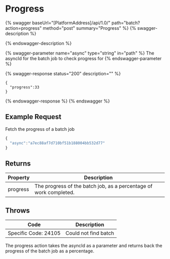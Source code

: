 # Progress

{% swagger baseUrl="[PlatformAddress]/api/1.0/" path="batch?action=progress" method="post" summary="Progress" %}
{% swagger-description %}

{% endswagger-description %}

{% swagger-parameter name="async" type="string" in="path" %}
The asyncId for the batch job to check progress for
{% endswagger-parameter %}

{% swagger-response status="200" description="" %}
```
{
  "progress":33
}
```
{% endswagger-response %}
{% endswagger %}

## Example Request

Fetch the progress of a batch job

```javascript
{
  "async":"a7ec88af7d710bf51b188004bb532d77"
}
```

## Returns

| Property | Description                                                       |
| -------- | ----------------------------------------------------------------- |
| progress | The progress of the batch job, as a percentage of work completed. |

## Throws

| Code                 | Description          |
| -------------------- | -------------------- |
| Specific Code: 24105 | Could not find batch |

The progress action takes the asyncId as a parameter and returns back the progress of the batch job as a percentage.
